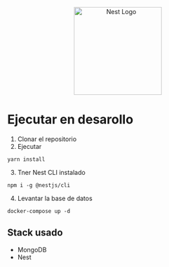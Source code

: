 <p align="center">
  <a href="http://nestjs.com/" target="blank"><img src="https://nestjs.com/img/logo-small.svg" width="200" alt="Nest Logo" /></a>
</p>

# Ejecutar en desarollo

1. Clonar el repositorio
2. Ejecutar
```
yarn install
```
3. Tner Nest CLI instalado
```
npm i -g @nestjs/cli
```
4. Levantar la base de datos
```
docker-compose up -d
```


## Stack usado

* MongoDB
* Nest

